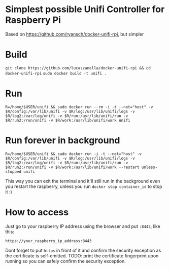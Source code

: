 # Simplest possible Unifi Controller for Raspberry Pi

Based on https://github.com/ryansch/docker-unifi-rpi, but simpler

# Build
 `git clone https://github.com/lucaszanella/docker-unifi-rpi && cd docker-unifi-rpi`
`sudo docker build -t unifi .`

# Run

`R=/home/$USER/unifi && sudo docker run --rm -i -t --net="host" -v $R/config:/var/lib/unifi -v $R/log:/usr/lib/unifi/logs -v $R/log2:/var/log/unifi -v $R/run:/usr/lib/unifi/run -v $R/run2:/run/unifi -v $R/work:/usr/lib/unifi/work unifi`

# Run forever in background

`R=/home/$USER/unifi && sudo docker run -i -t --net="host" -v $R/config:/var/lib/unifi -v $R/log:/usr/lib/unifi/logs -v $R/log2:/var/log/unifi -v $R/run:/usr/lib/unifi/run -v $R/run2:/run/unifi -v $R/work:/usr/lib/unifi/work --restart unless-stopped unifi`

This way you can exit the terminal and it'll still run in the background even you restart the raspberry, unless you run `docker stop container_id` to stop it :)

# How to access

Just go to your raspberry IP address using the browser and put `:8443`, like this:

`https://your_raspberry_ip_address:8443`

Dont forget to put `https` in front of it and confirm the security exception as the certificate is self-emitted. TODO: print the certificate fingerprint upon running so you can safely confirm the security exception.

